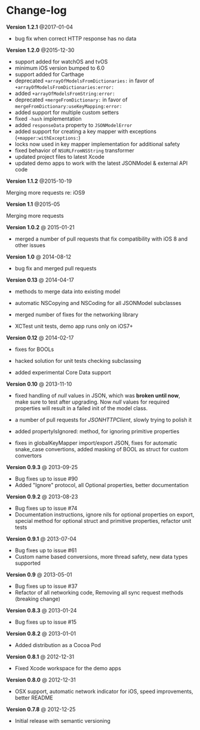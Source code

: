 Change-log
==========

**Version 1.2.1** @2017-01-04

- bug fix when correct HTTP response has no data

**Version 1.2.0** @2015-12-30

- support added for watchOS and tvOS
- minimum iOS version bumped to 6.0
- support added for Carthage
- deprecated `+arrayOfModelsFromDictionaries:` in favor of `+arrayOfModelsFromDictionaries:error:`
- added `+arrayOfModelsFromString:error:`
- deprecated `+mergeFromDictionary:` in favor of `mergeFromDictionary:useKeyMapping:error:`
- added support for multiple custom setters
- fixed `-hash` implementation
- added `responseData` property to `JSONModelError`
- added support for creating a key mapper with exceptions (`+mapper:withExceptions:`)
- locks now used in key mapper implementation for additional safety
- fixed behavior of `NSURLFromNSString` transformer
- updated project files to latest Xcode
- updated demo apps to work with the latest JSONModel & external API code

**Version 1.1.2** @2015-10-19

Merging more requests re: iOS9

**Version 1.1** @2015-05

Merging more requests

**Version 1.0.2** @ 2015-01-21

- merged a number of pull requests that fix compatibility with iOS 8 and other issues


**Version 1.0** @ 2014-08-12

- bug fix and merged pull requests

**Version 0.13** @ 2014-04-17

- methods to merge data into existing model

- automatic NSCopying and NSCoding for all JSONModel subclasses

- merged number of fixes for the networking library

- XCTest unit tests, demo app runs only on iOS7+



**Version 0.12** @ 2014-02-17

- fixes for BOOLs

- hacked solution for unit tests checking subclassing

- added experimental Core Data support

**Version 0.10** @ 2013-11-10

- fixed handling of *null* values in JSON, which was **broken until now**, make sure to test after upgrading. Now *null* values for required properties will result in a failed init of the model class.

- a number of pull requests for *JSONHTTPClient*, slowly trying to polish it

- added propertyIsIgnored: method, for ignoring primitive properties

- fixes in globalKeyMapper import/export JSON, fixes for automatic snake_case convertions, added masking of BOOL as struct for custom convertors

**Version 0.9.3** @ 2013-09-25

- Bug fixes up to issue #90
- Added "Ignore" protocol, all Optional properties, better documentation

**Version 0.9.2** @ 2013-08-23

- Bug fixes up to issue #74
- Documentation instructions, ignore nils for optional properties on export, special method for optional struct and primitive properties, refactor unit tests

**Version 0.9.1** @ 2013-07-04

- Bug fixes up to issue #61
- Custom name based conversions, more thread safety, new data types supported

**Version 0.9** @ 2013-05-01

- Bug fixes up to issue #37
- Refactor of all networking code, Removing all sync request methods (breaking change)

**Version 0.8.3** @ 2013-01-24

- Bug fixes up to issue #15

**Version 0.8.2** @ 2013-01-01

- Added distribution as a Cocoa Pod

**Version 0.8.1** @ 2012-12-31

- Fixed Xcode workspace for the demo apps

**Version 0.8.0** @ 2012-12-31

- OSX support, automatic network indicator for iOS, speed improvements, better README

**Version 0.7.8** @ 2012-12-25

- Initial release with semantic versioning
